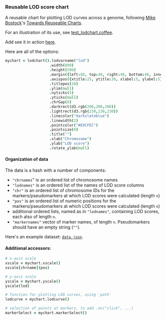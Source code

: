 ### Reusable LOD score chart

A reusable chart for plotting LOD curves
across a genome, following
[Mike Bostock](http://bost.ocks.org/mike)'s
[Towards Reuseable Charts](http://bost.ocks.org/mike/chart/).

For an illustration of its use, see [test_lodchart.coffee](https://github.com/kbroman/qtlcharts/blob/master/inst/panels/lodchart/test/test_lodchart.coffee).

Add see it in action [here](http://kbroman.org/qtlcharts/assets/panels/lodchart/test).

Here are all of the options:

```coffeescript
mychart = lodchart().lodvarname("lod")                                       # variable containing LOD to plot
                    .width(800)                                              # internal width of chart
                    .height(500)                                             # internal height
                    .margin({left:60, top:40, right:40, bottom:40, inner:5}) # margins
                    .axispos({xtitle:25, ytitle:30, xlabel:5, ylabel:5})     # spacing for axis titles and labels
                    .titlepos(20)                                            # spacing for panel title
                    .ylim(null)                                              # y-axis limits
                    .nyticks(5)                                              # no. y-axis ticks
                    .yticks(null)                                            # locations of y-axis ticks
                    .chrGap(8)                                               # gap between chromosomes in pixels
                    .darkrect(d3.rgb(200,200,200))                           # even chr rectangle color
                    .lightrect(d3.rgb(230,230,230))                          # odd chr rectangle color
                    .linecolor("darkslateblue")                              # color for LOD curves
                    .linewidth(2)                                            # width of LOD curves
                    .pointcolor("#E9CFEC")                                   # color of points a markers
                    .pointsize(0)                                            # radius of points at markers (0=hidden)
                    .title("")                                               # panel title
                    .xlab("Chromosome")                                      # x-axis label
                    .ylab("LOD score")                                       # y-axis label
                    .rotate_ylab(null)                                       # rotate y-axis label
```

#### Organization of data

The data is a hash with a number of components:

- `"chrnames`" is an ordered list of chromosome names
- `"lodnames"` is an ordered list of the names of LOD score columns
- `"chr"` is an ordered list of chromosome IDs for the markers/pseudomarkers
  at which LOD scores were calculated (length `n`)
- `"pos"` is an ordered list of numeric positions for the markers/pseudomarkers
  at which LOD scores were calculated (length `n`)
- additional ordered lists, named as in `"lodnames"`, containing LOD
  scores, each also of length `n`.
- `"markernames"` vector of marker names, of length `n`. Pseudomarkers
  should have an empty string (`""`).

Here's an example dataset: [`data.json`](http://kbroman.org/qtlcharts/assets/panels/lodchart/test/data.json).

#### Additional accessors:

```coffeescript
# x-axis scale
xscale = mychart.xscale()
xscale[chrname](pos)

# y-axis scale
yscale = mychart.yscale()
yscale(lod)

# function for plotting LOD curves, using 'path'
lodcurve = mychart.lodcurve()

# selection of points at markers, to add .on("click", ...)
markerSelect = mychart.markerSelect()
```
